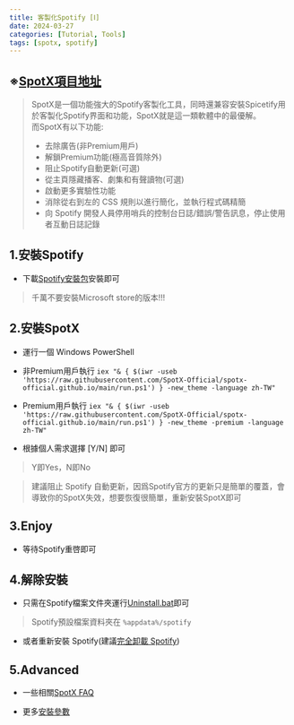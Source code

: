 ```yaml
---
title: 客製化Spotify [Ⅰ]
date: 2024-03-27
categories: [Tutorial, Tools]
tags: [spotx, spotify]
---
```


## ※[SpotX項目地址](https://github.com/SpotX-Official/SpotX)

>SpotX是一個功能強大的Spotify客製化工具，同時還兼容安裝Spicetify用於客製化Spotify界面和功能，SpotX就是這一類軟體中的最優解。  
>而SpotX有以下功能:
>
>- 去除廣告(非Premium用戶)
>- 解鎖Premium功能(極高音質除外)
>- 阻止Spotify自動更新(可選)
>- 從主頁隱藏播客、劇集和有聲讀物(可選)
>- 啟動更多實驗性功能
>- 消除從右到左的 CSS 規則以進行簡化，並執行程式碼精簡
>- 向 Spotify 開發人員停用哨兵的控制台日誌/錯誤/警告訊息，停止使用者互動日誌記錄

## 1.安裝Spotify

- 下載[Spotify安裝包](https://download.scdn.co/SpotifySetup.exe)安裝即可

>千萬不要安裝Microsoft store的版本!!!

## 2.安裝SpotX

- 運行一個 Windows PowerShell

- 非Premium用戶執行 `iex "& { $(iwr -useb 'https://raw.githubusercontent.com/SpotX-Official/spotx-official.github.io/main/run.ps1') } -new_theme -language zh-TW"`

- Premium用戶執行 `iex "& { $(iwr -useb 'https://raw.githubusercontent.com/SpotX-Official/spotx-official.github.io/main/run.ps1') } -new_theme -premium -language zh-TW"`

- 根據個人需求選擇 [Y/N] 即可

>Y即Yes，N即No

>建議阻止 Spotify 自動更新，因爲Spotify官方的更新只是簡單的覆蓋，會導致你的SpotX失效，想要恢復很簡單，重新安裝SpotX即可

## 3.Enjoy

- 等待Spotify重啓即可

## 4.解除安裝

- 只需在Spotify檔案文件夾運行[Uninstall.bat](https://raw.githack.com/amd64fox/SpotX/main/Uninstall.bat)即可

>Spotify預設檔案資料夾在 `%appdata%/spotify`

- 或者重新安裝 Spotify(建議[完全卸載 Spotify](https://github.com/amd64fox/Uninstall-Spotify))

## 5.Advanced
- 一些相關[SpotX FAQ](https://telegra.ph/SpotX-FAQ-09-19)

- 更多[安裝參數](https://github.com/SpotX-Official/SpotX/discussions/60)

